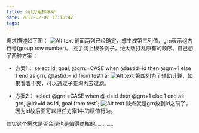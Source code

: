 ```yaml
---
title: sql分组排序号
date: 2017-02-07 17:16:42
tags:
---
```

需求描述如下图：
![Alt text](/images/2017-01-12-17-01-50屏幕截图.png)
前面两列已经确定，想生成第三列值，grn表示组内行号(group row number)。
找了网上很多例子，绝大数打乱原有的顺序。自己想了两种方案：
+ 方案1：
select id, goal, @grn:=CASE when @lastid=id then @grn+1 else 1 end as grn, @lastid:= id
from test1 a;
![Alt text](/images/2017-01-12-17-14-15屏幕截图-300x201.png)
第四列为了辅助计算，如果看着不爽，可以通过子查询再去过滤。

+ 方案2：
select @grn:=CASE when @id=id then @grn+1 else 1 end as grn, @id:=id as id, goal
from test1;
![Alt text](/images/2017-01-12-17-18-43屏幕截图.png)
缺点就是grn放到id之前了，因为id放后面可以担任方案1中的赋值行为。

其实这个需求是否合理也是值得商榷的。。。。。。。
